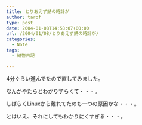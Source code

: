 ```yaml
---
title: とりあえず鯖の時計が
author: tarof
type: post
date: 2004-01-08T14:58:07+00:00
url: /2004/01/08/とりあえず鯖の時計が/
categories:
  - Note
tags:
  - 鯖管日記

---
```

4分ぐらい進んでたので直してみました。

なんかやたらとわかりずらくて・・・。
  
しばらくLinuxから離れてたのも一つの原因かな・・・。
  
とはいえ、それにしてもわかりにくすぎる・・・。